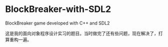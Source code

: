# BlockBreaker-with-SDL2
BlockBreaker game developed with C++ and SDL2



这是我的面向对象程序设计实习的题目。当时做完了还有些问题，现在解决了，打算重构一遍。